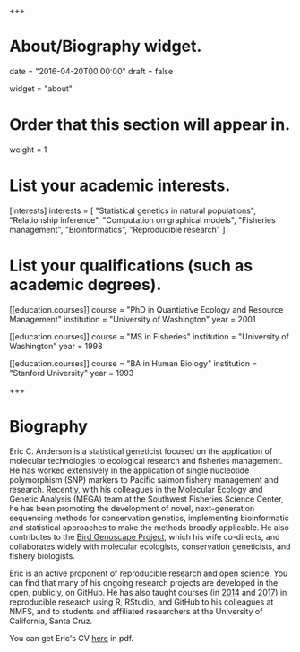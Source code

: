 +++
# About/Biography widget.

date = "2016-04-20T00:00:00"
draft = false

widget = "about"

# Order that this section will appear in.
weight = 1

# List your academic interests.
[interests]
  interests = [
    "Statistical genetics in natural populations",
    "Relationship inference",
    "Computation on graphical models",
    "Fisheries management",
    "Bioinformatics",
    "Reproducible research"
  ]

# List your qualifications (such as academic degrees).
[[education.courses]]
  course = "PhD in Quantiative Ecology and Resource Management"
  institution = "University of Washington"
  year = 2001

[[education.courses]]
  course = "MS in Fisheries"
  institution = "University of Washington"
  year = 1998

[[education.courses]]
  course = "BA in Human Biology"
  institution = "Stanford University"
  year = 1993
 
+++

# Biography

Eric C. Anderson is a statistical geneticist focused on the application of molecular technologies to 
ecological research and fisheries management.  He has worked extensively in the application of single 
nucleotide polymorphism (SNP) markers to Pacific salmon fishery management and research.  Recently,
with his colleagues in the Molecular Ecology and Genetic Analysis (MEGA) team at the Southwest Fisheries
Science Center, he 
has been promoting the development of novel, next-generation sequencing methods for conservation
genetics, implementing bioinformatic and statistical approaches to make the methods 
broadly applicable.  He 
also contributes to the [Bird Genoscape Project](http://www.birdgenoscape.org/), which his wife co-directs,
and collaborates widely with molecular ecologists, conservation geneticists, and fishery biologists.

Eric is an active proponent of reproducible research and open science.  You can find
that many of his ongoing research projects are developed in the open, publicly, on GitHub.
He has also taught courses (in [2014](http://eriqande.github.io/rep-res-web/) and 
[2017](https://eriqande.github.io/rep-res-eeb-2017/)) in reproducible research using R,
RStudio, and GitHub to his colleagues at
NMFS, and to students and affiliated researchers at the University of California, Santa Cruz. 

You can get Eric's CV [here](https://eriqande.github.io/curriculum-vitae/eric_cv.pdf) in pdf.


